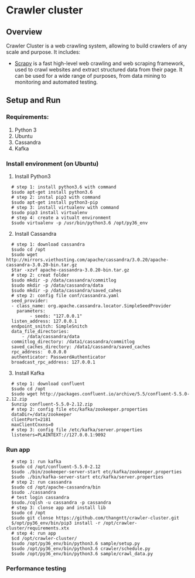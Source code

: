 # Crawler cluster

## Overview
Crawler Cluster is a web crawling system, allowing to build crawlers of any scale and purpose. It includes:
* [Scrapy](https://github.com/scrapy/scrapy) is a fast high-level web crawling and web scraping framework, used to crawl websites and extract structured data from their page. It can be used for a wide range of purposes, from data mining to monitoring and automated testing.

## Setup and Run 
### Requirements:
1. Python 3
2. Ubuntu
3. Cassandra
4. Kafka

### Install environment (on Ubuntu)
1. Install Python3
```shell
  # step 1: install python3.6 with command
  $sudo apt-get install python3.6
  # step 2: instal pip3 with command
  $sudo apt-get install python3-pip
  # step 3: install virtualenv with command
  $sudo pip3 install virtualenv
  # step 4: create a vitualt environment 
  $sudo virtualenv -p /usr/bin/python3.6 /opt/py36_env
```
2. Install Cassandra
```shell
  # step 1: download cassandra 
  $sudo cd /opt
  $sudo wget http://mirrors.viethosting.com/apache/cassandra/3.0.20/apache-cassandra-3.0.20-bin.tar.gz
  $tar -xzvf apache-cassandra-3.0.20-bin.tar.gz
  # step 2: creat folder
  $sudo mkdir -p /data/cassandra/commitlog
  $sudo mkdir -p /data/cassandra/data
  $sudo mkdir -p /data/cassandra/saved_cahes
  # step 2: config file conf/cassandra.yaml 
  seed_provider:
  - class_name: org.apache.cassandra.locator.SimpleSeedProvider
    parameters:
         - seeds: "127.0.0.1"
  listen_address: 127.0.0.1
  endpoint_snitch: SimpleSnitch
  data_file_directories:
      - /data/cassandra/data
  commitlog_directory: /data1/cassandra/commitlog
  saved_caches_directory: /data1/cassandra/saved_caches
  rpc_address:  0.0.0.0
  authenticator: PasswordAuthenticator
  broadcast_rpc_address: 127.0.0.1
```
3. Install Kafka
```shell
  # step 1: download confluent 
  $sudo cd /opt
  $sudo wget http://packages.confluent.io/archive/5.5/confluent-5.5.0-2.12.zip
  $unzip confluent-5.5.0-2.12.zip
  # step 2: config file etc/kafka/zookeeper.properties
  dataDir=/data/zookeeper
  clientPort=2181
  maxClientCnxns=0
  # step 3: config file /etc/kafka/server.properties
  listeners=PLAINTEXT://127.0.0.1:9092
```
### Run app
```shell
  # step 1: run kafka
  $sudo cd /opt/confluent-5.5.0-2.12
  $sudo ./bin/zookeeper-server-start etc/kafka/zookeeper.properties
  $sudo ./bin/kafka-server-start etc/kafka/server.properties
  # step 2: run cassandra
  $sudo cd /opt/apache-cassandra/bin
  $sudo ./cassandra
  # test login cassandra
  $sudo./cqlsh -u cassandra -p cassandra
  # step 3: clonse app and install lib 
  $sudo cd /opt
  $sudo git clonse https://github.com/thangntt/crawler-cluster.git
  $/opt/py36_env/bin/pip3 install -r /opt/crawler-cluster/requirements.xtx 
  # step 4: run app
  $cd /opt/crawler-cluster/
  $sudo /opt/py36_env/bin/python3.6 sample/setup.py
  $sudo /opt/py36_env/bin/python3.6 crawler/schedule.py
  $sudo /opt/py36_env/bin/python3.6 sample/crawl_data.py
```
### Performance testing

